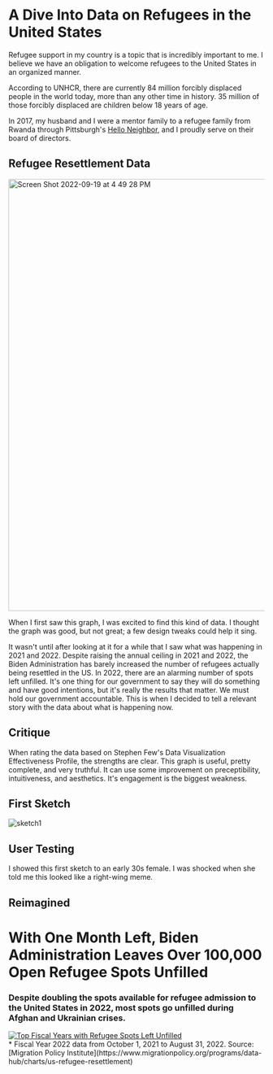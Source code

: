 # A Dive Into Data on Refugees in the United States

Refugee support in my country is a topic that is incredibly important to me. I believe we have an obligation to welcome refugees to the United States in an organized manner.

According to UNHCR, there are currently 84 million forcibly displaced people in the world today, more than any other time in history. 35 million of those forcibly displaced are children below 18 years of age. 

In 2017, my husband and I were a mentor family to a refugee family from Rwanda through Pittsburgh's [Hello Neighbor](https://helloneighbor.io), and I proudly serve on their board of directors. 

## Refugee Resettlement Data

<img width="850" alt="Screen Shot 2022-09-19 at 4 49 28 PM" src="https://user-images.githubusercontent.com/112270597/191115229-1ffbbec3-292d-4bae-9e1e-a607346d964a.png">

When I first saw this graph, I was excited to find this kind of data. I thought the graph was good, but not great; a few design tweaks could help it sing. 

It wasn't until after looking at it for a while that I saw what was happening in 2021 and 2022. Despite raising the annual ceiling in 2021 and 2022, the Biden Administration has barely increased the number of refugees actually being resettled in the US. In 2022, there are an alarming number of spots left unfilled. It's one thing for our government to say they will do something and have good intentions, but it's really the results that matter. We must hold our government accountable. This is when I decided to tell a relevant story with the data about what is happening now. 

## Critique

When rating the data based on Stephen Few's Data Visualization Effectiveness Profile, the strengths are clear. This graph is useful, pretty complete, and very truthful. It can use some improvement on preceptibility, intuitiveness, and aesthetics. It's engagement is the biggest weakness. 

## First Sketch

![sketch1](https://user-images.githubusercontent.com/112270597/191123572-1be0dd92-66cd-4deb-b926-5e2c0fb3082e.jpeg)



## User Testing

I showed this first sketch to an early 30s female. I was shocked when she told me this looked like a right-wing meme.


## Reimagined

# With One Month Left, Biden Administration Leaves Over 100,000 Open Refugee Spots Unfilled
### Despite doubling the spots available for refugee admission to the United States in 2022, most spots go unfilled during Afghan and Ukrainian crises. 

<div class='tableauPlaceholder' id='viz1663622105962' style='position: relative'><noscript><a href='#'><img alt='Top Fiscal Years with Refugee Spots Left Unfilled ' src='https:&#47;&#47;public.tableau.com&#47;static&#47;images&#47;US&#47;USRefugeeUnfilledSpots_topyears&#47;Sheet1&#47;1_rss.png' style='border: none' /></a></noscript><object class='tableauViz'  style='display:none;'><param name='host_url' value='https%3A%2F%2Fpublic.tableau.com%2F' /> <param name='embed_code_version' value='3' /> <param name='site_root' value='' /><param name='name' value='USRefugeeUnfilledSpots_topyears&#47;Sheet1' /><param name='tabs' value='no' /><param name='toolbar' value='yes' /><param name='static_image' value='https:&#47;&#47;public.tableau.com&#47;static&#47;images&#47;US&#47;USRefugeeUnfilledSpots_topyears&#47;Sheet1&#47;1.png' /> <param name='animate_transition' value='yes' /><param name='display_static_image' value='yes' /><param name='display_spinner' value='yes' /><param name='display_overlay' value='yes' /><param name='display_count' value='yes' /><param name='language' value='en-US' /><param name='filter' value='publish=yes' /></object></div>                
<script type='text/javascript'>                    
  var divElement = document.getElementById('viz1663622105962');                    
  var vizElement = divElement.getElementsByTagName('object')[0];                    
  vizElement.style.width='100%';vizElement.style.height=(divElement.offsetWidth*0.75)+'px';                    
  var scriptElement = document.createElement('script');                    
  scriptElement.src = 'https://public.tableau.com/javascripts/api/viz_v1.js';                    
  vizElement.parentNode.insertBefore(scriptElement, vizElement);                
</script>
* Fiscal Year 2022 data from October 1, 2021 to August 31, 2022.
Source: [Migration Policy Institute](https://www.migrationpolicy.org/programs/data-hub/charts/us-refugee-resettlement)
